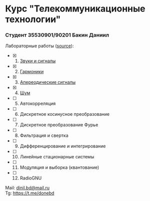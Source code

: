# Курс "Телекоммуникационные технологии"
### Студент 35530901/90201 Бакин Даниил
Лабораторные работы ([source](https://github.com/AllenDowney/ThinkDSP)):<br>
 - [x] 1. [Звуки и сигналы](https://colab.research.google.com/github/donebd/telecom_spbstu2022/blob/main/src/chap01.ipynb)
 - [x] 2. [Гармоники](https://colab.research.google.com/github/donebd/telecom_spbstu2022/blob/main/src/chap02.ipynb)
 - [x] 3. [Апереодические сигналы](https://colab.research.google.com/github/donebd/telecom_spbstu2022/blob/main/src/chap03.ipynb)
 - [x] 4. [Шум](https://colab.research.google.com/github/donebd/telecom_spbstu2022/blob/main/src/chap04.ipynb)
 - [ ] 5. Автокорреляция
 - [ ] 6. Дискретное косинусное преобразование
 - [ ] 7. Дискретное преобразование Фурье
 - [ ] 8. Фильтрация и свертка
 - [ ] 9. Дифференцирование и интегрирование
 - [ ] 10. Линейные стационарные системы
 - [ ] 11. Модуляция и выборка (квантование)
 - [ ] 12. RadioGNU

Mail: dinil.bd@mail.ru<br>
Tg: https://t.me/donebd
